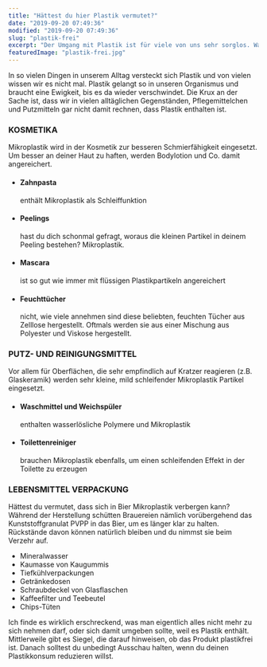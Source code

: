 ```yaml
---
title: "Hättest du hier Plastik vermutet?"
date: "2019-09-20 07:49:36"
modified: "2019-09-20 07:49:36"
slug: "plastik-frei"
excerpt: "Der Umgang mit Plastik ist für viele von uns sehr sorglos. Warum? Weil wir gar nicht wissen, worin sich Plastik überall versteckt. "
featuredImage: "plastik-frei.jpg"
---
```


In so vielen Dingen in unserem Alltag versteckt sich Plastik und von vielen wissen wir es nicht mal. Plastik gelangt so in unseren Organismus und braucht eine Ewigkeit, bis es da wieder verschwindet. Die Krux an der Sache ist, dass wir in vielen alltäglichen Gegenständen, Pflegemittelchen und Putzmitteln gar nicht damit rechnen, dass Plastik enthalten ist.

### KOSMETIKA

Mikroplastik wird in der Kosmetik zur besseren Schmierfähigkeit eingesetzt. Um besser an deiner Haut zu haften, werden Bodylotion und Co. damit angereichert.

*   #### Zahnpasta
    
    enthält Mikroplastik als Schleiffunktion
*   #### Peelings
    
    hast du dich schonmal gefragt, woraus die kleinen Partikel in deinem Peeling bestehen? Mikroplastik.
*   #### Mascara
    
    ist so gut wie immer mit flüssigen Plastikpartikeln angereichert
*   #### Feuchttücher
    
    nicht, wie viele annehmen sind diese beliebten, feuchten Tücher aus Zelllose hergestellt. Oftmals werden sie aus einer Mischung aus Polyester und Viskose hergestellt.

### PUTZ- UND REINIGUNGSMITTEL

Vor allem für Oberflächen, die sehr empfindlich auf Kratzer reagieren (z.B. Glaskeramik) werden sehr kleine, mild schleifender Mikroplastik Partikel eingesetzt.

*   #### Waschmittel und Weichspüler
    
    enthalten wasserlösliche Polymere und Mikroplastik
*   #### Toilettenreiniger
    
    brauchen Mikroplastik ebenfalls, um einen schleifenden Effekt in der Toilette zu erzeugen

### LEBENSMITTEL VERPACKUNG

Hättest du vermutet, dass sich in Bier Mikroplastik verbergen kann? Während der Herstellung schütten Brauereien nämlich vorübergehend das Kunststoffgranulat PVPP in das Bier, um es länger klar zu halten. Rückstände davon können natürlich bleiben und du nimmst sie beim Verzehr auf.

*   Mineralwasser
*   Kaumasse von Kaugummis
*   Tiefkühlverpackungen
*   Getränkedosen
*   Schraubdeckel von Glasflaschen
*   Kaffeefilter und Teebeutel
*   Chips-Tüten

Ich finde es wirklich erschreckend, was man eigentlich alles nicht mehr zu sich nehmen darf, oder sich damit umgeben sollte, weil es Plastik enthält. Mittlerweile gibt es Siegel, die darauf hinweisen, ob das Produkt plastikfrei ist. Danach solltest du unbedingt Ausschau halten, wenn du deinen Plastikkonsum reduzieren willst.